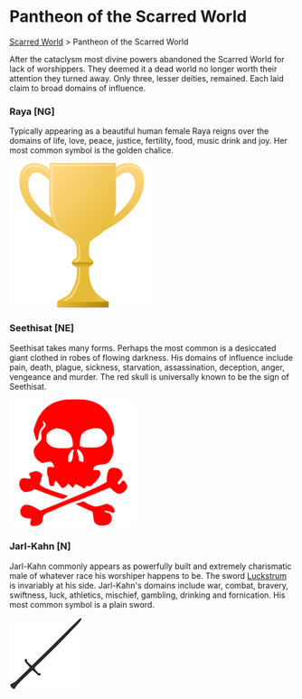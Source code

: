 # Pantheon of the Scarred World 
[Scarred World](./scarred-world.md) > Pantheon of the Scarred World

After the cataclysm most divine powers abandoned the Scarred World for lack of worshippers. They deemed it a dead world no longer worth their attention they turned away. Only three, lesser deities, remained. Each laid claim to broad domains of influence.

### Raya [NG]

Typically appearing as a beautiful human female Raya reigns over the domains of life, love, peace, justice, fertility, food, music drink and joy. Her most common symbol is the golden chalice.

![](../images/chalice.png)

### Seethisat [NE]

Seethisat takes many forms. Perhaps the most common is a desiccated giant clothed in robes of flowing darkness. His domains of influence include pain, death, plague, sickness, starvation, assassination, deception, anger, vengeance and murder. The red skull is universally known to be the sign of Seethisat.

![](../images/red-skull.png)

### Jarl-Kahn [N]
Jarl-Kahn commonly appears as powerfully built and extremely charismatic male of whatever race his worshiper happens to be. The sword [Luckstrum](./luckstrum.md) is invariably at his side. Jarl-Kahn's domains include war, combat, bravery, swiftness, luck, athletics, mischief, gambling, drinking and fornication. His most common symbol is a plain sword.

![](../images/sword.png)
